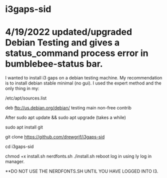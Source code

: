 # i3gaps-sid
# 4/19/2022 updated/upgraded Debian Testing and gives a status_command process error in bumblebee-status bar.  
I wanted to install i3 gaps on a debian testing machine.
My recommendation is to install debian stable minimal (no gui).
I used the expert method and the only thing in my:

/etc/apt/sources.list 

deb ftp://us.debian.org/debian/ testing main non-free contrib

After sudo apt update && sudo apt upgrade (takes a while)

sudo apt install git

git clone https://github.com/drewgrif/i3gaps-sid

cd i3gaps-sid

chmod +x install.sh nerdfonts.sh
./install.sh
reboot
log in using ly log in manager.

**DO NOT USE THE NERDFONTS.SH UNTIL YOU HAVE LOGGED INTO I3. 
